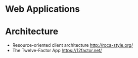 # Web Applications

# Architecture

* Resource-oriented client architecture
  http://roca-style.org/
* The Twelve-Factor App
  https://12factor.net/
